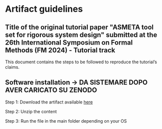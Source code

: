 # Artifact guidelines
## Title of the original tutorial paper "ASMETA tool set for rigorous system design" submitted at the 26th International Symposium on Formal Methods (FM 2024) - Tutorial track

This document contains the steps to be followed to reproduce the tutorial’s claims.

## Software installation -> DA SISTEMARE DOPO AVER CARICATO SU ZENODO
Step 1: Download the artifact available [here](https://foselab.unibg.it/asmeta/eclipse_asmeta_smv_2024_06_multios.zip)

Step 2: Unzip the content

Step 3: Run the file in the main folder depending on your OS 




